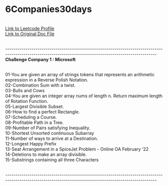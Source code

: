 # 6Companies30days

<br/>[Link to Leetcode Profile](https://leetcode.com/yashhashhrrreee/)
<br/>[Link to Original Doc File](https://docs.google.com/document/d/1jkVKWPcOAE2Xjt7GFLV-M8N50HygZpWcO26REFa7dZM/preview?pru=AAABhZUN_Ag*3BFLrS08CZ3aVK0OFjDm2g#)

<br/>---------------------------------------------------------------------------------------------------------------------------------------------------------
**Challenge Company 1 : Microsoft**

<br/>01-You are given an array of strings tokens that represents an arithmetic expression in a Reverse Polish Notation.
<br/>02-Combination Sum with a twist.
<br/>03-Bulls and Cows
<br/>04-You are given an integer array nums of length n. Return maximum length of Rotation Function.
<br/>05-Largest Divisible Subset.
<br/>06-How to find a perfect Rectangle.
<br/>07-Scheduling a Course.
<br/>08-Profitable Path in a Tree.
<br/>09-Number of Pairs satisfying Inequality.
<br/>10-Shortest Unsorted continuous Subarray
<br/>11-Number of ways to arrive at a Destination.
<br/>12-Longest Happy Prefix
<br/>13-Seat Arrangement in a SpiceJet Problem - Online OA February ‘22
<br/>14-Deletions to make an array divisible.
<br/>15-Substrings containing all three Characters

<br/>---------------------------------------------------------------------------------------------------------------------------------------------------------
